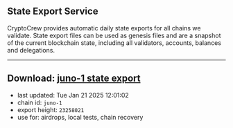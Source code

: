 ## State Export Service
CryptoCrew provides automatic daily state exports for all chains we validate. State export files can be used as genesis files and are a snapshot of the current blockchain state, including all validators, accounts, balances and delegations.

---
**Download: [juno-1 state export](https://dl-eu2.ccvalidators.com/SERVICE/juno/juno-1_export_23258021.json)**
---

- last updated: Tue Jan 21 2025 12:01:02
- chain id: `juno-1`
- export height: `23258021`
- use for: airdrops, local tests, chain recovery
